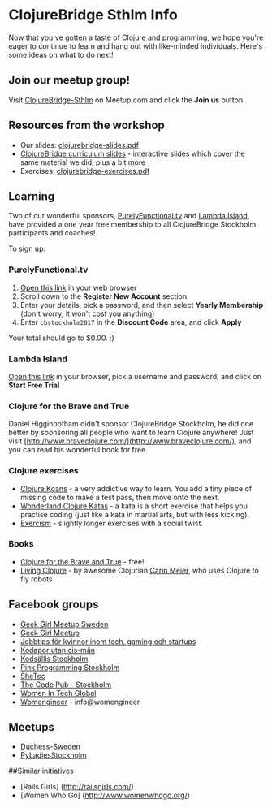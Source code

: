 # ClojureBridge Sthlm Info

Now that you've gotten a taste of Clojure and programming, we hope you're eager to continue to learn and hang out with like-minded individuals. Here's some ideas on what to do next!

## Join our meetup group!

Visit [ClojureBridge-Sthlm](https://www.meetup.com/ClojureBridge-Sthlm/) on Meetup.com and click the **Join us** button.

## Resources from the workshop
* Our slides: [clojurebridge-slides.pdf](clojurebridge-slides.pdf)
* [ClojureBridge curriculum slides](http://clojurebridge.github.io/curriculum/#/) - interactive slides which cover the same material we did, plus a bit more
* Exercises: [clojurebridge-exercises.pdf](clojurebridge-exercises.pdf)

## Learning

Two of our wonderful sponsors, [PurelyFunctional.tv](https://purelyfunctional.tv/) and [Lambda Island](https://lambdaisland.com/), have provided a one year free membership to all ClojureBridge Stockholm participants and coaches!

To sign up:

### PurelyFunctional.tv
1. [Open this link](https://purelyfunctional.tv/register/) in your web browser
2. Scroll down to the **Register New Account** section
3. Enter your details, pick a password, and then select **Yearly Membership** (don't worry, it won't cost you anything)
4. Enter `cbstockholm2017` in the **Discount Code** area, and click **Apply**

Your total should go to $0.00. :)

### Lambda Island

[Open this link](https://lambdaisland.com/workshop/clojurebridge-stockholm) in your browser, pick a username and password, and click on **Start Free Trial**

### Clojure for the Brave and True
Daniel Higginbotham didn't sponsor ClojureBridge Stockholm, he did one better by sponsoring all people who want to learn Clojure anywhere! Just visit [http://www.braveclojure.com/](http://www.braveclojure.com/), and you can read his wonderful book for free.

### Clojure exercises
* [Clojure Koans](http://clojurekoans.com/) - a very addictive way to learn. You add a tiny piece of missing code to make a test pass, then move onto the next.
* [Wonderland Clojure Katas](https://github.com/gigasquid/wonderland-clojure-katas) - a kata is a short exercise that helps you practise coding (just like a kata in martial arts, but with less kicking).
* [Exercism](http://exercism.io/languages/clojure/about) - slightly longer exercises with a social twist.

### Books
* [Clojure for the Brave and True](http://www.braveclojure.com/) - free!
* [Living Clojure](https://www.amazon.co.uk/dp/1491909048) - by awesome Clojurian [Carin Meier](http://gigasquidsoftware.com/#/about/index), who uses Clojure to fly robots

## Facebook groups
* [Geek Girl Meetup Sweden](https://www.facebook.com/groups/ggmsweden/?ref=group_browse_new)
* [Geek Girl Meetup](https://www.facebook.com/geekgirlmeetup/?fref=ts)
* [Jobbtips för kvinnor inom tech, gaming och startups](https://www.facebook.com/groups/288135668010724/)
* [Kodapor utan cis-män](https://www.facebook.com/groups/714182725315629/)
* [Kodsällis Stockholm](https://www.facebook.com/groups/136050086876523/)
* [Pink Programming Stockholm](https://www.facebook.com/groups/908912712549809/)
* [SheTec](https://www.facebook.com/shetec/)
* [The Code Pub - Stockholm](https://www.facebook.com/groups/TheCodePubStockholm/?ref=group_browse_new)
* [Women In Tech Global](https://www.facebook.com/groups/WITGlobal/)
* [Womengineer](https://www.facebook.com/Womengineer/) - info@womengineer

## Meetups
* [Duchess-Sweden](https://www.meetup.com/Duchess-Sweden/)
* [PyLadiesStockholm](https://www.meetup.com/PyLadiesStockholm/)

##Similar initiatives
* [Rails Girls] (http://railsgirls.com/)
* [Women Who Go] (http://www.womenwhogo.org/)
